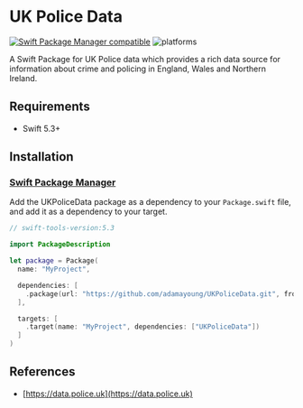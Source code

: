 # UK Police Data

[![Swift Package Manager compatible](https://img.shields.io/badge/Swift%20Package%20Manager-compatible-brightgreen.svg)](https://github.com/apple/swift-package-manager) ![platforms](https://img.shields.io/badge/platforms-iOS%20%7C%20macOS%20%7C%20tvOS%20%7C%20watchOS%20%7C%20Linux-333333.svg)

A Swift Package for UK Police data which provides a rich data source for information about crime and policing in England, Wales and Northern Ireland.

## Requirements

* Swift 5.3+

## Installation

### [Swift Package Manager](https://github.com/apple/swift-package-manager)

Add the UKPoliceData package as a dependency to your `Package.swift` file, and add it as a dependency to your target.

```swift
// swift-tools-version:5.3

import PackageDescription

let package = Package(
  name: "MyProject",

  dependencies: [
    .package(url: "https://github.com/adamayoung/UKPoliceData.git", from: "1.0.0")
  ],

  targets: [
    .target(name: "MyProject", dependencies: ["UKPoliceData"])
  ]
)
```

## References

* [https://data.police.uk](https://data.police.uk)
